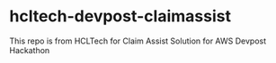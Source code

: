 # hcltech-devpost-claimassist
This repo is from HCLTech for Claim Assist Solution for AWS Devpost Hackathon
